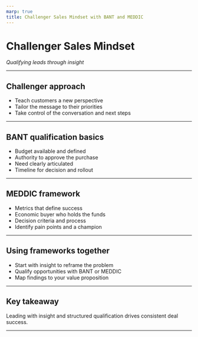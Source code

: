 ```yaml
---
marp: true
title: Challenger Sales Mindset with BANT and MEDDIC
---
```


# Challenger Sales Mindset
*Qualifying leads through insight*

---

## Challenger approach
- Teach customers a new perspective
- Tailor the message to their priorities
- Take control of the conversation and next steps

---

## BANT qualification basics
- Budget available and defined
- Authority to approve the purchase
- Need clearly articulated
- Timeline for decision and rollout

---

## MEDDIC framework
- Metrics that define success
- Economic buyer who holds the funds
- Decision criteria and process
- Identify pain points and a champion

---

## Using frameworks together
- Start with insight to reframe the problem
- Qualify opportunities with BANT or MEDDIC
- Map findings to your value proposition

---

## Key takeaway
Leading with insight and structured qualification drives consistent deal success.

---
